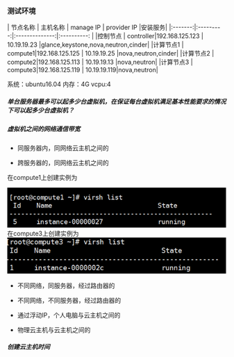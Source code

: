 ### 测试环境

| 节点名称 |  主机名称  | manage IP      | provider IP |安装服务|
|:-------:|:---------:|:--------------:|:----------: |
|控制节点  | controller|192.168.125.123 | 10.19.19.23 |glance,keystone,nova,neutron,cinder|
|计算节点1 |   compute1|192.168.125.125 | 10.19.19.25 |nova,neutron,cinder|
|计算节点2 |   compute2|192.168.125.113 | 10.19.19.13 |nova,neutron|
|计算节点3 |   compute3|192.168.125.119 | 10.19.19.119|nova,neutron|


系统：ubuntu16.04
内存：4G
vcpu:4

##### 单台服务器最多可以起多少台虚拟机，在保证每台虚拟机满足基本性能要求的情况下可以起多少台虚拟机？

##### 虚拟机之间的网络通信带宽
* 同服务器内，同网络云主机之间的


* 跨服务器的，同网络云主机之间的

在compute1上创建实例为

![](assets/markdown-img-paste-20180926131746672.png)
在compute3上创建实例为
![](assets/markdown-img-paste-20180926131809929.png)




* 不同网络，同服务器，经过路由器的

* 不同网络，不同服务器，经过路由器的

* 通过浮动IP，个人电脑与云主机之间的

* 物理云主机与云主机之间的

##### 创建云主机时间
